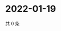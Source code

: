# 2022-01-19

共 0 条

<!-- BEGIN WEIBO -->
<!-- 最后更新时间 Wed Jan 19 2022 15:07:01 GMT+0800 (China Standard Time) -->

<!-- END WEIBO -->
